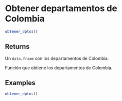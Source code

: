 # Obtener departamentos de Colombia

```r
obtener_dptos()
```

## Returns

Un `data.frame` con los departamentos de Colombia.

Función que obtiene los departamentos de Colombia.

## Examples

```r
obtener_dptos()
```
